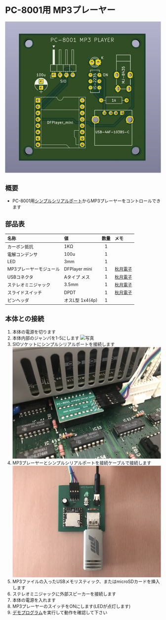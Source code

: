 # PC-8001用 MP3プレーヤー

![写真1](images/pcb_8001_rev5.png)

## 概要
- PC-8001用[シンプルシリアルポート]()からMP3プレーヤーをコントロールできます

## 部品表
|名称|値|数量|メモ|
|:-|:-|:-:|:-|
|カーボン抵抗|1KΩ|1| |
|電解コンデンサ|100u|1| |
|LED|3mm|1| |
|MP3プレーヤーモジュール|DFPlayer mini|1|[秋月電子](https://akizukidenshi.com/catalog/g/g112544/)|
|USBコネクタ|Aタイプ メス|1|[秋月電子](https://akizukidenshi.com/catalog/g/g111551/)|
|ステレオミニジャック|3.5mm|1|[秋月電子](https://akizukidenshi.com/catalog/g/g109060/)|
|スライドスイッチ|DPDT|1|[秋月電子](https://akizukidenshi.com/catalog/g/g102627/)|
|ピンヘッダ|オスL型 1x4(4p)|1| |

## 本体との接続
1. 本体の電源を切ります
2. 本体内部のジャンパを1-5にします
![写真](images/0522b.png)
3. SIOソケットにシンプルシリアルポートを接続します
![写真](images/IMG_2767.JPG)
4. MP3プレーヤーとシンプルシリアルポートを接続ケーブルで接続します
![写真](images/IMG_2768.JPG)
5. MP3ファイルの入ったUSBメモリスティック、またはmicroSDカードを挿入します
6. ステレオミニジャックに外部スピーカーを接続します
7. 本体の電源を入れます
8. MP3プレーヤーのスイッチをONにします(LEDが点灯します)
9. [デモプログラム](https://github.com/chiqlappe/mp3_player/tree/main/PROGRAMS)を実行して動作を確認して下さい
   


